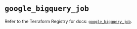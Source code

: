 # `google_bigquery_job`

Refer to the Terraform Registry for docs: [`google_bigquery_job`](https://registry.terraform.io/providers/hashicorp/google-beta/6.11.2/docs/resources/google_bigquery_job).
